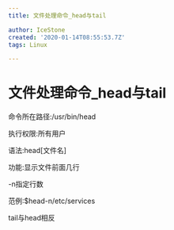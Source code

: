 ```yaml
---
title: 文件处理命令_head与tail

author: IceStone
created: '2020-01-14T08:55:53.7Z'
tags: Linux

---
```


# 文件处理命令_head与tail

命令所在路径:/usr/bin/head

执行权限:所有用户

语法:head[文件名]

功能:显示文件前面几行

-n指定行数

范例:$head-n/etc/services

 
 
tail与head相反

